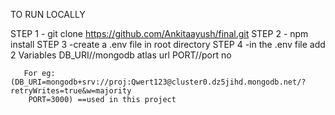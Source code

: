 TO  RUN LOCALLY

STEP 1 - git clone https://github.com/Ankitaayush/final.git
STEP 2 - npm install
STEP 3 -create a .env file in root directory
STEP 4 -in the .env file add 2 Variables
        DB_URI//mongodb atlas url
         PORT//port no
       
       For eg:(DB_URI=mongodb+srv://proj:Qwert123@cluster0.dz5jihd.mongodb.net/?retryWrites=true&w=majority
        PORT=3000) ==used in this project
